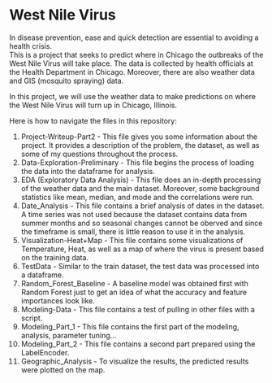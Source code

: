 # West Nile Virus

In disease prevention, ease and quick detection are essential to avoiding a health crisis.  
This is a project that seeks to predict where in Chicago the outbreaks of the West Nile Virus will take place. 
The data is collected by health officials at the Health Department in Chicago. 
Moreover, there are also weather data and GIS (mosquito spraying) data.  

In this project, we will use the weather data to make predictions on where the West Nile Virus will turn up in Chicago, Illinois. 

Here is how to navigate the files in this repository:

1. Project-Writeup-Part2 - This file gives you some information about the project. It provides a description of the problem, the dataset, as well as some of my questions throughout the process. 
2. Data-Exploration-Preliminary - This file begins the process of loading the data into the dataframe for analysis. 
3. EDA (Exploratory Data Analysis) - This file does an in-depth processing of the weather data and the main dataset. Moreover, some background statistics like mean, median, and mode and the correlations were run. 
4. Date_Analysis - This file contains a brief analysis of dates in the dataset. A time series was not used because the dataset contains data from summer months and so seasonal changes cannot be oberved and since the timeframe is small, there is little reason to use it in the analysis. 
5. Visualization-Heat+Map - This file contains some visualizations of Temperature, Heat, as well as a map of where the virus is present based on the training data.
6. TestData - Similar to the train dataset, the test data was processed into a dataframe. 
7. Random_Forest_Baseline - A baseline model was obtained first with Random Forest just to get an idea of what the accuracy and feature importances look like. 
8. Modeling-Data - This file contains a test of pulling in other files with a script. 
9. Modeling_Part_1 - This file contains the first part of the modeling, analysis, parameter tuning...
10. Modeling_Part_2 - This file contains a second part prepared using the LabelEncoder. 
11. Geographic_Analysis - To visualize the results, the predicted results were plotted on the map. 

